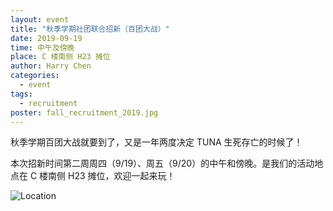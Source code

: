 ```yaml
---
layout: event
title: "秋季学期社团联合招新（百团大战）"
date: 2019-09-19
time: 中午及傍晚
place: C 楼南侧 H23 摊位
author: Harry Chen
categories:
  - event
tags:
  - recruitment
poster: fall_recruitment_2019.jpg
---
```


秋季学期百团大战就要到了，又是一年两度决定 TUNA 生死存亡的时候了！

本次招新时间第二周周四（9/19）、周五（9/20）的中午和傍晚。是我们的活动地点在 C 楼南侧 H23 摊位，欢迎一起来玩！

![Location](/assets/img/events/fall_recruitment_2019.jpg)
